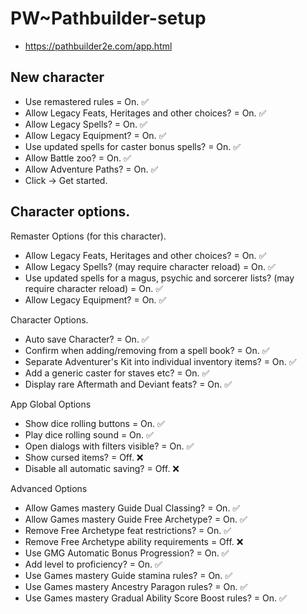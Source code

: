 # PW~Pathbuilder-setup

- https://pathbuilder2e.com/app.html

## New character

- Use remastered rules = On. ✅
- Allow Legacy Feats, Heritages and other choices? = On. ✅
- Allow Legacy Spells? = On. ✅
- Allow Legacy Equipment? = On. ✅
- Use updated spells for caster bonus spells? = On. ✅
- Allow Battle zoo? = On. ✅
- Allow Adventure Paths? = On. ✅
- Click -> Get started.

## Character options.

Remaster Options (for this character).
- Allow Legacy Feats, Heritages and other choices? = On. ✅
- Allow Legacy Spells? (may require character reload) = On. ✅
- Use updated spells for a magus, psychic and sorcerer lists? (may require character reload) = On. ✅
- Allow Legacy Equipment? = On. ✅

Character Options.
- Auto save Character? = On. ✅
- Confirm when adding/removing from a spell book? = On. ✅
- Separate Adventurer's Kit into individual inventory items? = On. ✅
- Add a generic caster for staves etc? = On. ✅
- Display rare Aftermath and Deviant feats? = On. ✅

App Global Options
- Show dice rolling buttons = On. ✅
- Play dice rolling sound = On. ✅
- Open dialogs with filters visible? = On. ✅
- Show cursed items? = Off. ❌
- Disable all automatic saving? = Off. ❌

Advanced Options
- Allow Games mastery Guide Dual Classing? = On. ✅
- Allow Games mastery Guide Free Archetype? = On. ✅
- Remove Free Archetype feat restrictions? = On. ✅
- Remove Free Archetype ability requirements = Off. ❌
- Use GMG Automatic Bonus Progression? = On. ✅
- Add level to proficiency? = On. ✅
- Use Games mastery Guide stamina rules? = On. ✅
- Use Games mastery Ancestry Paragon rules? = On. ✅
- Use Games mastery Gradual Ability Score Boost rules? = On. ✅
